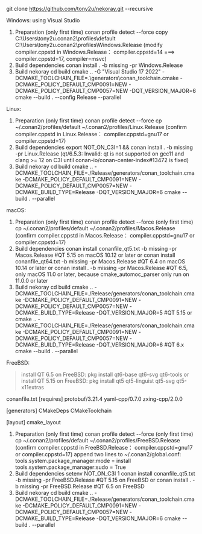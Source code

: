 git clone https://github.com/tony2u/nekoray.git --recursive

Windows:
using Visual Studio
1. Preparation (only first time)
   conan profile detect --force
   copy C:\Users\tony2u\.conan2\profiles\default C:\Users\tony2u\.conan2\profiles\Windows.Release (modify compiler.cppstd in Windows.Release： compiler.cppstd=14 ===> compiler.cppstd=17, compiler=msvc)
2. Build dependencies
   conan install . -b missing -pr Windows.Release
3. Build nekoray
   cd build
   cmake .. -G "Visual Studio 17 2022" -DCMAKE_TOOLCHAIN_FILE=.\generators\conan_toolchain.cmake -DCMAKE_POLICY_DEFAULT_CMP0091=NEW -DCMAKE_POLICY_DEFAULT_CMP0057=NEW -DQT_VERSION_MAJOR=6
   cmake --build . --config Release --parallel

Linux:
1. Preparation (only first time)
   conan profile detect --force
   cp ~/.conan2/profiles/default ~/.conan2/profiles/Linux.Release (confirm compiler.cppstd in Linux.Release： compiler.cppstd=gnu17 or compiler.cppstd=17)
2. Build dependencies
   export NOT_ON_C3I=1 && conan install . -b missing -pr Linux.Release
   (qt/6.5.3: Invalid: qt is not supported on gcc11 and clang >= 12 on C3I until conan-io/conan-center-index#13472 is fixed)
3. Build nekoray
   cd build
   cmake .. -DCMAKE_TOOLCHAIN_FILE=./Release/generators/conan_toolchain.cmake -DCMAKE_POLICY_DEFAULT_CMP0091=NEW -DCMAKE_POLICY_DEFAULT_CMP0057=NEW -DCMAKE_BUILD_TYPE=Release -DQT_VERSION_MAJOR=6
   cmake --build . --parallel

macOS:
1. Preparation (only first time)
   conan profile detect --force (only first time)
   cp ~/.conan2/profiles/default ~/.conan2/profiles/Macos.Release (confirm compiler.cppstd in Macos.Release： compiler.cppstd=gnu17 or compiler.cppstd=17)
2. Build dependencies
   conan install conanfile_qt5.txt -b missing -pr Macos.Release  #QT 5.15 on macOS 10.12 or later
   or
   conan install conanfile_qt64.txt -b missing -pr Macos.Release #QT 6.4 on macOS 10.14 or later
   or
   conan install . -b missing -pr Macos.Release                  #QT 6.5, only macOS 11.0 or later, because cmake_automoc_parser only run on 11.0.0 or later
3. Build nekoray
   cd build
   cmake .. -DCMAKE_TOOLCHAIN_FILE=./Release/generators/conan_toolchain.cmake -DCMAKE_POLICY_DEFAULT_CMP0091=NEW -DCMAKE_POLICY_DEFAULT_CMP0057=NEW -DCMAKE_BUILD_TYPE=Release -DQT_VERSION_MAJOR=5 #QT 5.15
   or
   cmake .. -DCMAKE_TOOLCHAIN_FILE=./Release/generators/conan_toolchain.cmake -DCMAKE_POLICY_DEFAULT_CMP0091=NEW -DCMAKE_POLICY_DEFAULT_CMP0057=NEW -DCMAKE_BUILD_TYPE=Release -DQT_VERSION_MAJOR=6 #QT 6.x
   cmake --build . --parallel

FreeBSD:
>install QT 6.5 on FreeBSD: pkg install qt6-base qt6-svg qt6-tools
>or
>install QT 5.15 on FreeBSD: pkg install qt5 qt5-linguist qt5-svg qt5-x11extras

conanfile.txt
[requires]
protobuf/3.21.4
yaml-cpp/0.7.0
zxing-cpp/2.0.0

[generators]
CMakeDeps
CMakeToolchain

[layout]
cmake_layout

1. Preparation (only first time)
   conan profile detect --force (only first time)
   cp ~/.conan2/profiles/default ~/.conan2/profiles/FreeBSD.Release (confirm compiler.cppstd in FreeBSD.Release： compiler.cppstd=gnu17 or compiler.cppstd=17)
   append two lines to ~/.conan2/global.conf:
   tools.system.package_manager:mode = install
   tools.system.package_manager:sudo = True
2. Build dependencies
    setenv NOT_ON_C3I 1
    conan install conanfile_qt5.txt -b missing -pr FreeBSD.Release  #QT 5.15 on FreeBSD
    or
    conan install . -b missing -pr FreeBSD.Release  #QT 6.5 on FreeBSD
3. Build nekoray
   cd build
   cmake .. -DCMAKE_TOOLCHAIN_FILE=./Release/generators/conan_toolchain.cmake -DCMAKE_POLICY_DEFAULT_CMP0091=NEW -DCMAKE_POLICY_DEFAULT_CMP0057=NEW -DCMAKE_BUILD_TYPE=Release -DQT_VERSION_MAJOR=6
   cmake --build . --parallel

